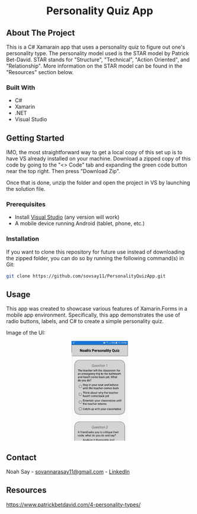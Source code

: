 <h1 align="center">Personality Quiz App</h1>

<!--About The Project-->
## About The Project
This is a C# Xamarain app that uses a personality quiz to figure out one's personality type.
The personality model used is the STAR model by Patrick Bet-David. STAR stands for "Structure", "Technical", "Action Oriented", and "Relationship". More information on the STAR model can be found in the "Resources" section below.

### Built With
<ul>
  <li>C#</li>
  <li>Xamarin</li>
  <li>.NET</li>
  <li>Visual Studio</li>
</ul>

## Getting Started
IMO, the most straightforward way to get a local copy of this set up is to have VS already installed on your machine. Download a zipped copy of this code by going to the "<> Code" tab and expanding the green code button near the top right. Then press "Download Zip".

Once that is done, unzip the folder and open the project in VS by launching the solution file.

### Prerequisites
<ul>
  <li>
    Install <a href="https://visualstudio.microsoft.com/downloads/">Visual Studio<a> (any version will work)
  </li>
    <li>A mobile device running Android (tablet, phone, etc.)</li>
</ul>

### Installation
If you want to clone this repository for future use instead of downloading the zipped folder, you can do so by running the following command(s) in Git:

```sh
git clone https://github.com/sovsay11/PersonalityQuizApp.git
```
    

## Usage
This app was created to showcase various features of Xamarin.Forms in a mobile app environment. Specifically, this app demonstrates the use of radio buttons, labels, and C# to create a simple personality quiz.

Image of the UI:
<p align="center">
<img src="https://github.com/sovsay11/sovsay11/blob/ea7f34ac25222100386d4b1e8496d8a4ca995e08/PersonalityQuizUI%5B1%5D.jpg" alt="Image of Personality Quiz UI" height="30%" width="30%"/>
</p>

## Contact
Noah Say - sovannarasay11@gmail.com - <a href="https://www.linkedin.com/in/noah-say-0b6210187/">LinkedIn</a>

## Resources
https://www.patrickbetdavid.com/4-personality-types/
